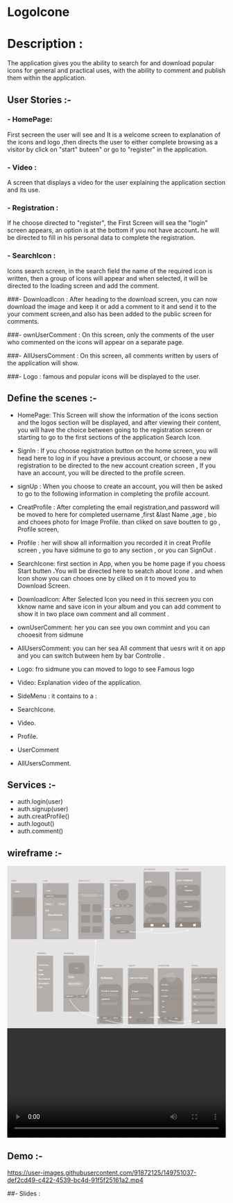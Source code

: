 #  LogoIcone

# Description :

The application gives you the ability to search for and download popular icons for general and practical uses, with the ability to comment and publish them within the application.


## User Stories :-

### - HomePage: 
First secreen the user will see and It is a welcome screen to explanation of the icons and logo ,then
directs the user to either complete browsing as a visitor by click on "start" buteen" or go to "register" in the application.

### - Video :
A screen that displays a video for the user explaining the application section and its use.

### - Registration : 
If he choose directed to "register", the First Screen will sea the "login" screen appears, an option is
at the bottom if you not have account، he will be directed to fill in his personal data to complete the registration.

### - SearchIcon :
Icons search screen, in the search field the name of the required icon is written, then a group of
icons will appear and when selected, it will be directed to the loading screen and add the comment.

###- DownloadIcon :
After heading to the download screen, you can now download the image and keep it or add a
comment to it and send it to the your comment screen,and also  has been added to the public screen
for comments.

###- ownUserComment :
On this screen, only the comments of the user who commented on the icons will appear on a separate page.

###- AllUsersComment :
On this screen, all comments written by users of the application will show.

###- Logo :
famous and popular icons will be displayed to the user.



## Define the scenes :-

- HomePage:
This Screen will show the information of the icons section and the logos section will be displayed, and
after viewing their content, you will have the choice between going to the registration screen or starting
to go to the first sections of the application Search Icon.

- SignIn :
If you choose registration button on the home screen, you will head here to log in if you have a previous
account, or choose a new registration to be directed to the new account creation screen , If you have an
account, you will be directed to the profile screen.

- signUp :
When you choose to create an account, you will then be asked to go to the following information in
completing the profile account.

- CreatProfile :
After completing the email registration,and password will be moved to here for completed username ,first
&last Name ,age , bio and choees photo for Image Profile. than cliked on save boutten to go , Profile screen,


- Profile :
her will show all informaition you recorded it in creat Profile screen , you have sidmune to go to any section , or you can SignOut .

- SearchIcone:
first section in App, when you be home page if you choess Start butten ،You will be directed here to seatch about Icone . 
and when Icon show you can chooes one by cliked on it to moved you to Download Screen.

- DownloadIcon:
After Selected Icon you need in this secreen you con kknow name and save icon in your album and you can add comment to show it in two place own comment and all comment .

- ownUserComment:
her you can see you own commint and you can chooesit from sidmune 

- AllUsersComment:
you can her sea All comment that uesrs writ it on app and you can switch butween hem by bar Controlle  .

- Logo:
fro sidmune you can moved to logo to see Famous logo 

- Video:
Explanation video of the application. 

- SideMenu :
it contains to a : 
- SearchIcone.
- Video.
- Profile.
- UserComment
- AllUsersComment.

## Services :- 

- auth.login(user)
- auth.signup(user)
- auth.creatProfile()
- auth.logout()
- auth.comment()



## 	wireframe :- 


<div style="display: flex; flex-direction: column; width: 100%">

<img src="https://raw.githubusercontent.com/MonaFh7/LogoIcone/main/Design.png" />
<video style="width:100%; height: auto;" width="320" height="240" controls>
<source src="https://youtu.be/Iea6UFxKTtc" type="video/mp4" >
</video>

</div>

## 	Demo :-

https://user-images.githubusercontent.com/91872125/149751037-def2cd49-c422-4539-bc4d-91f5f25161a2.mp4


##- Slides :
